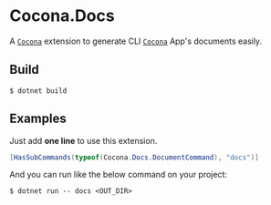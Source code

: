 # Cocona.Docs

A [`Cocona`][Cocona] extension to generate CLI [`Cocona`][Cocona] App's documents easily.

[Cocona]: https://github.com/mayuki/Cocona

## Build

```
$ dotnet build
```

## Examples

Just add **one line** to use this extension.

```csharp
[HasSubCommands(typeof(Cocona.Docs.DocumentCommand), "docs")]
```

And you can run like the below command on your project:

```
$ dotnet run -- docs <OUT_DIR>
```
